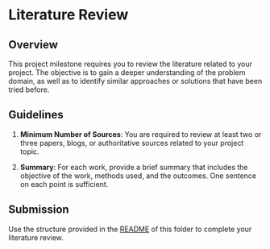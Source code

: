 # Literature Review

## Overview

This project milestone requires you to review the literature related to your project. The objective is to gain a deeper understanding of the problem domain, as well as to identify similar approaches or solutions that have been tried before.

## Guidelines

1. **Minimum Number of Sources**: You are required to review at least two or three papers, blogs, or authoritative sources related to your project topic.

1. **Summary**: For each work, provide a brief summary that includes the objective of the work, methods used, and the outcomes. One sentence on each point is sufficient.

## Submission

Use the structure provided in the [README](README.md) of this folder to complete your literature review.
